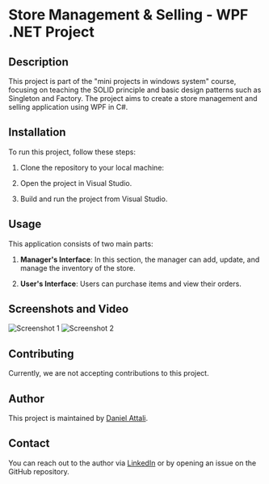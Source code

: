 # Store Management & Selling - WPF .NET Project

## Description

This project is part of the "mini projects in windows system" course, focusing on teaching the SOLID principle and basic design patterns such as Singleton and Factory. The project aims to create a store management and selling application using WPF in C#.

## Installation

To run this project, follow these steps:

1. Clone the repository to your local machine:


2. Open the project in Visual Studio.

3. Build and run the project from Visual Studio.

## Usage

This application consists of two main parts:

1. **Manager's Interface**: In this section, the manager can add, update, and manage the inventory of the store.

2. **User's Interface**: Users can purchase items and view their orders.

## Screenshots and Video

![Screenshot 1](screenshot1.png)
![Screenshot 2](screenshot2.png)

## Contributing

Currently, we are not accepting contributions to this project.

## Author

This project is maintained by [Daniel Attali](https://www.linkedin.com/in/daniel-attali-3885a1209/).

## Contact

You can reach out to the author via [LinkedIn](https://www.linkedin.com/in/daniel-attali-3885a1209/) or by opening an issue on the GitHub repository.
